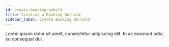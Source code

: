 ```yaml
---
id: create-booking-onhold
title: Creating a Booking On-hold
sidebar_label: Create Booking On-hold
---
```


Lorem ipsum dolor sit amet, consectetur adipiscing elit. In ac euismod odio, eu consequat dui.